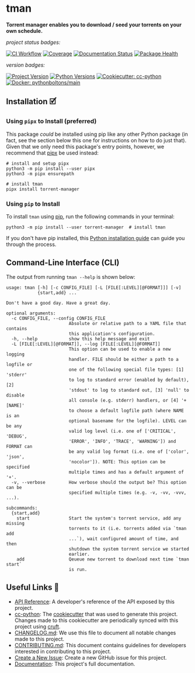 # tman

**Torrent manager enables you to download / seed your torrents on your own schedule.**

_project status badges:_

[![CI Workflow](https://github.com/bbugyi200/tman/actions/workflows/ci.yml/badge.svg)](https://github.com/bbugyi200/tman/actions/workflows/ci.yml)
[![Coverage](https://codecov.io/gh/bbugyi200/tman/branch/master/graph/badge.svg)](https://codecov.io/gh/bbugyi200/tman)
[![Documentation Status](https://readthedocs.org/projects/tman/badge/?version=latest)](https://tman.readthedocs.io/en/latest/?badge=latest)
[![Package Health](https://snyk.io/advisor/python/torrent-manager/badge.svg)](https://snyk.io/advisor/python/torrent-manager)

_version badges:_

[![Project Version](https://img.shields.io/pypi/v/torrent-manager)](https://pypi.org/project/torrent-manager/)
[![Python Versions](https://img.shields.io/pypi/pyversions/torrent-manager)](https://pypi.org/project/torrent-manager/)
[![Cookiecutter: cc-python](https://img.shields.io/static/v1?label=cc-python&message=2022.01.04&color=d4aa00&logo=cookiecutter&logoColor=d4aa00)](https://github.com/python-boltons/cc-python)
[![Docker: pythonboltons/main](https://img.shields.io/static/v1?label=pythonboltons%20%2F%20main&message=2021.12.22&color=8ec4ad&logo=docker&logoColor=8ec4ad)](https://github.com/python-boltons/docker-python)


## Installation 🗹

### Using `pipx` to Install (preferred)

This package _could_ be installed using pip like any other Python package (in
fact, see the section below this one for instructions on how to do just that).
Given that we only need this package's entry points, however, we recommend that
[pipx][11] be used instead:

```shell
# install and setup pipx
python3 -m pip install --user pipx
python3 -m pipx ensurepath

# install tman
pipx install torrent-manager
```

### Using `pip` to Install

To install `tman` using [pip][9], run the following
commands in your terminal:

``` shell
python3 -m pip install --user torrent-manager  # install tman
```

If you don't have pip installed, this [Python installation guide][10] can guide
you through the process.


## Command-Line Interface (CLI)

The output from running `tman --help` is shown below:

<!-- [[[[[kooky.cog
import subprocess

popen = subprocess.Popen(["tman", "--help"], stdout=subprocess.PIPE)
stdout, _ = popen.communicate()
print("```", stdout.decode().strip(), "```", sep="\n")
]]]]] -->
```
usage: tman [-h] [-c CONFIG_FILE] [-L [FILE[:LEVEL][@FORMAT]]] [-v]
            {start,add} ...

Don't have a good day. Have a great day.

optional arguments:
  -c CONFIG_FILE, --config CONFIG_FILE
                        Absolute or relative path to a YAML file that contains
                        this application's configuration.
  -h, --help            show this help message and exit
  -L [FILE[:LEVEL][@FORMAT]], --log [FILE[:LEVEL][@FORMAT]]
                        This option can be used to enable a new logging
                        handler. FILE should be either a path to a logfile or
                        one of the following special file types: [1] 'stderr'
                        to log to standard error (enabled by default), [2]
                        'stdout' to log to standard out, [3] 'null' to disable
                        all console (e.g. stderr) handlers, or [4] '+[NAME]'
                        to choose a default logfile path (where NAME is an
                        optional basename for the logfile). LEVEL can be any
                        valid log level (i.e. one of ['CRITICAL', 'DEBUG',
                        'ERROR', 'INFO', 'TRACE', 'WARNING']) and FORMAT can
                        be any valid log format (i.e. one of ['color', 'json',
                        'nocolor']). NOTE: This option can be specified
                        multiple times and has a default argument of '+'.
  -v, --verbose         How verbose should the output be? This option can be
                        specified multiple times (e.g. -v, -vv, -vvv, ...).

subcommands:
  {start,add}
    start               Start the system's torrent service, add any missing
                        torrents to it (i.e. torrents added via `tman add
                        ...`), wait configured amount of time, and then
                        shutdown the system torrent service we started
                        earlier.
    add                 Qeueue new torrent to download next time `tman start`
                        is run.
```
<!-- [[[[[end]]]]] -->

<!-- [[[[[kooky.cog
from pathlib import Path

lines = Path("./docs/design/design.md").read_text().split("\n")
if any(L.strip() for L in lines):
    fixed_lines = [L.replace("(.", "(./docs/design") if L.startswith("![") else L for L in lines]
    print("## Design Diagrams\n")
    print("\n".join(fixed_lines))
]]]]] -->
<!-- [[[[[end]]]]] -->


## Useful Links 🔗

* [API Reference][3]: A developer's reference of the API exposed by this
  project.
* [cc-python][4]: The [cookiecutter][5] that was used to generate this project.
  Changes made to this cookiecutter are periodically synced with this project
  using [cruft][12].
* [CHANGELOG.md][2]: We use this file to document all notable changes made to
  this project.
* [CONTRIBUTING.md][7]: This document contains guidelines for developers
  interested in contributing to this project.
* [Create a New Issue][13]: Create a new GitHub issue for this project.
* [Documentation][1]: This project's full documentation.


[1]: https://tman.readthedocs.io/en/latest
[2]: https://github.com/bbugyi200/tman/blob/master/CHANGELOG.md
[3]: https://tman.readthedocs.io/en/latest/modules.html
[4]: https://github.com/python-boltons/cc-python
[5]: https://github.com/cookiecutter/cookiecutter
[6]: https://docs.readthedocs.io/en/stable/
[7]: https://github.com/bbugyi200/tman/blob/master/CONTRIBUTING.md
[8]: https://github.com/bbugyi200/tman
[9]: https://pip.pypa.io
[10]: http://docs.python-guide.org/en/latest/starting/installation/
[11]: https://github.com/pypa/pipx
[12]: https://github.com/cruft/cruft
[13]: https://github.com/bbugyi200/tman/issues/new/choose
